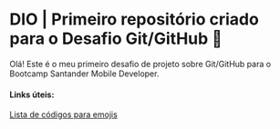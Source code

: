 # DIO | Primeiro repositório criado para o Desafio Git/GitHub :star_struck:

Olá! Este é o meu primeiro desafio de projeto sobre Git/GitHub para o Bootcamp Santander Mobile Developer.

#### Links úteis:

[Lista de códigos para emojis](https://emojipedia.org/)
